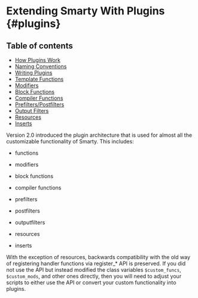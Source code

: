 Extending Smarty With Plugins {#plugins}
=============================

## Table of contents

- [How Plugins Work](plugins/plugins-howto.md)
- [Naming Conventions](plugins/plugins-naming-conventions.md) 
- [Writing Plugins](plugins/plugins-writing.md) 
- [Template Functions](plugins/plugins-functions.md) 
- [Modifiers](plugins/plugins-modifiers.md)
- [Block Functions](plugins/plugins-block-functions.md) 
- [Compiler Functions](plugins/plugins-compiler-functions.md) 
- [Prefilters/Postfilters](plugins/plugins-prefilters-postfilters.md)
- [Output Filters](plugins/plugins-outputfilters.md) 
- [Resources](plugins/plugins-resources.md)
- [Inserts](plugins/plugins-inserts.md)

Version 2.0 introduced the plugin architecture that is used for almost
all the customizable functionality of Smarty. This includes:

-   functions

-   modifiers

-   block functions

-   compiler functions

-   prefilters

-   postfilters

-   outputfilters

-   resources

-   inserts

With the exception of resources, backwards compatibility with the old
way of registering handler functions via register\_\* API is preserved.
If you did not use the API but instead modified the class variables
`$custom_funcs`, `$custom_mods`, and other ones directly, then you will
need to adjust your scripts to either use the API or convert your custom
functionality into plugins.
